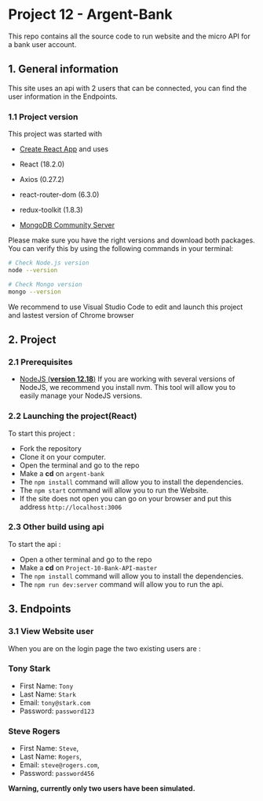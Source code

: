 # Project 12 - Argent-Bank

This repo contains all the source code to run website and the micro API for a bank user account.

## 1. General information

This site uses an api with 2 users that can be connected, you can find the user information in the Endpoints.
### 1.1 Project version 

This project was started with 
- [Create React App](https://github.com/facebook/create-react-app) and uses

- React (18.2.0)
- Axios (0.27.2)
- react-router-dom (6.3.0)
- redux-toolkit (1.8.3)

- [MongoDB Community Server](https://www.mongodb.com/try/download/community)

Please make sure you have the right versions and download both packages. You can verify this by using the following commands in your terminal:

```bash
# Check Node.js version
node --version

# Check Mongo version
mongo --version
```
We recommend to use Visual Studio Code to edit and launch this project and lastest version of Chrome browser 

## 2. Project

### 2.1 Prerequisites
- [NodeJS (**version 12.18**)](https://nodejs.org/en/)
If you are working with several versions of NodeJS, we recommend you install nvm. This tool will allow you to easily manage your NodeJS versions.

### 2.2 Launching the project(**React**)

To start this project : 

- Fork the repository
- Clone it on your computer.
- Open the terminal and go to the repo
- Make a **cd** on `argent-bank`
- The `npm install` command will allow you to install the dependencies.
- The `npm start` command will allow you to run the Website.
- If the site does not open you can go on your browser and put this address `http://localhost:3006`

### 2.3 Other build using api

To start the api :

- Open a other terminal and go to the repo
- Make a **cd** on `Project-10-Bank-API-master`
- The `npm install` command will allow you to install the dependencies.
- The `npm run dev:server` command will allow you to run the api.

## 3. Endpoints

### 3.1 View Website user

When you are on the login page the two existing users are : 

### Tony Stark

- First Name: `Tony`
- Last Name: `Stark`
- Email: `tony@stark.com`
- Password: `password123`

### Steve Rogers

- First Name: `Steve`,
- Last Name: `Rogers`,
- Email: `steve@rogers.com`,
- Password: `password456`

**Warning, currently only two users have been simulated.**
